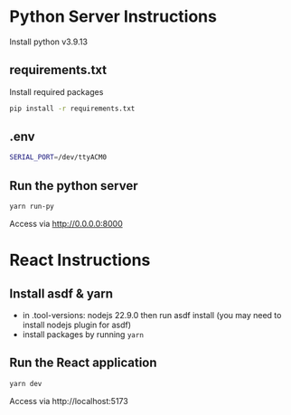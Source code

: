 # Python Server Instructions

Install python v3.9.13

## requirements.txt

Install required packages
```bash
pip install -r requirements.txt
```

## .env

```bash
SERIAL_PORT=/dev/ttyACM0
```

## Run the python server
  
```bash
yarn run-py
```

Access via http://0.0.0.0:8000


# React Instructions

## Install asdf & yarn
- in .tool-versions: nodejs 22.9.0 then run asdf install (you may need to install nodejs plugin for asdf)
- install packages by running ```yarn```

## Run the React application

```bash 
yarn dev
``` 

Access via http://localhost:5173
